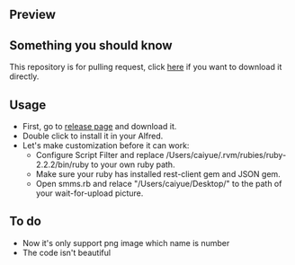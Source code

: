 ## Preview

## Something you should know
 This repository is for pulling request, click [here](https://github.com/caiyue1993/smms-alfred-workflow/releases) if you want to download it directly. 
## Usage
- First, go to [release page](https://github.com/caiyue1993/smms-alfred-workflow/releases) and download it.
- Double click to install it in your Alfred.
- Let's make customization before it can work:
	- Configure Script Filter and replace /Users/caiyue/.rvm/rubies/ruby-2.2.2/bin/ruby to your own ruby path.
	- Make sure your ruby has installed rest-client gem and JSON gem.
	- Open smms.rb and relace "/Users/caiyue/Desktop/" to the path of your wait-for-upload picture. 
	
## To do
- Now it's only support png image which name is number
- The code isn't beautiful 

 
